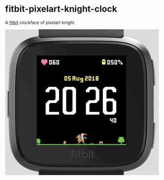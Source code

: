 fitbit-pixelart-knight-clock
===

A [fitbit](https://www.fitbit.com) clockface of pixelart knight.

![pixelart knight](./fitbit-pixelart-knight-clock.gif)
